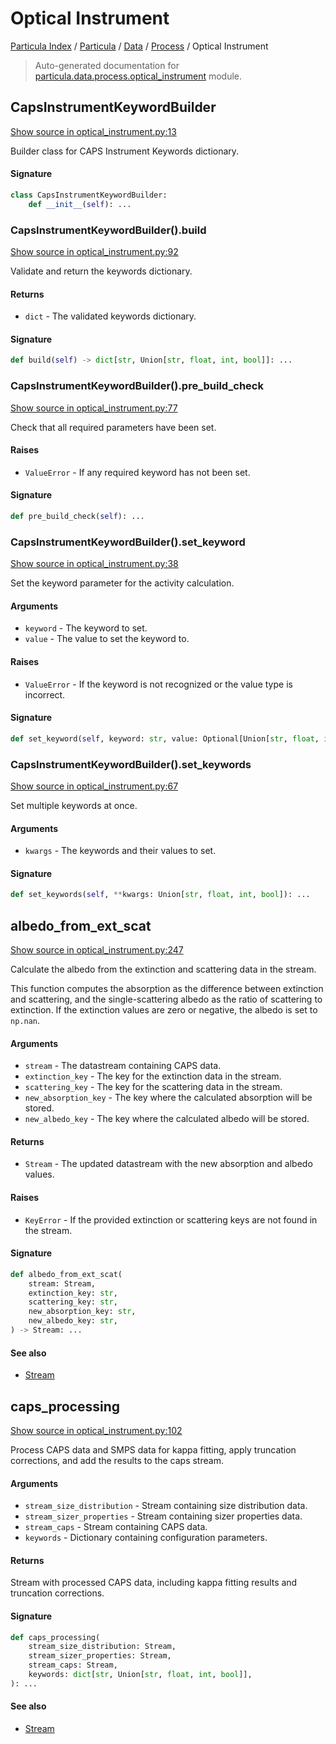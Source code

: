 # Optical Instrument

[Particula Index](../../../README.md#particula-index) / [Particula](../../index.md#particula) / [Data](../index.md#data) / [Process](./index.md#process) / Optical Instrument

> Auto-generated documentation for [particula.data.process.optical_instrument](https://github.com/Gorkowski/particula/blob/main/particula/data/process/optical_instrument.py) module.

## CapsInstrumentKeywordBuilder

[Show source in optical_instrument.py:13](https://github.com/Gorkowski/particula/blob/main/particula/data/process/optical_instrument.py#L13)

Builder class for CAPS Instrument Keywords dictionary.

#### Signature

```python
class CapsInstrumentKeywordBuilder:
    def __init__(self): ...
```

### CapsInstrumentKeywordBuilder().build

[Show source in optical_instrument.py:92](https://github.com/Gorkowski/particula/blob/main/particula/data/process/optical_instrument.py#L92)

Validate and return the keywords dictionary.

#### Returns

- `dict` - The validated keywords dictionary.

#### Signature

```python
def build(self) -> dict[str, Union[str, float, int, bool]]: ...
```

### CapsInstrumentKeywordBuilder().pre_build_check

[Show source in optical_instrument.py:77](https://github.com/Gorkowski/particula/blob/main/particula/data/process/optical_instrument.py#L77)

Check that all required parameters have been set.

#### Raises

- `ValueError` - If any required keyword has not been set.

#### Signature

```python
def pre_build_check(self): ...
```

### CapsInstrumentKeywordBuilder().set_keyword

[Show source in optical_instrument.py:38](https://github.com/Gorkowski/particula/blob/main/particula/data/process/optical_instrument.py#L38)

Set the keyword parameter for the activity calculation.

#### Arguments

- `keyword` - The keyword to set.
- `value` - The value to set the keyword to.

#### Raises

- `ValueError` - If the keyword is not recognized or the value type
    is incorrect.

#### Signature

```python
def set_keyword(self, keyword: str, value: Optional[Union[str, float, int, bool]]): ...
```

### CapsInstrumentKeywordBuilder().set_keywords

[Show source in optical_instrument.py:67](https://github.com/Gorkowski/particula/blob/main/particula/data/process/optical_instrument.py#L67)

Set multiple keywords at once.

#### Arguments

- `kwargs` - The keywords and their values to set.

#### Signature

```python
def set_keywords(self, **kwargs: Union[str, float, int, bool]): ...
```



## albedo_from_ext_scat

[Show source in optical_instrument.py:247](https://github.com/Gorkowski/particula/blob/main/particula/data/process/optical_instrument.py#L247)

Calculate the albedo from the extinction and scattering data in the stream.

This function computes the absorption as the difference between extinction
and scattering, and the single-scattering albedo as the ratio of scattering
to extinction. If the extinction values are zero or negative, the albedo is
set to `np.nan`.

#### Arguments

- `stream` - The datastream containing CAPS data.
- `extinction_key` - The key for the extinction data in the stream.
- `scattering_key` - The key for the scattering data in the stream.
- `new_absorption_key` - The key where the calculated absorption will
    be stored.
- `new_albedo_key` - The key where the calculated albedo will
    be stored.

#### Returns

- `Stream` - The updated datastream with the new absorption and albedo
values.

#### Raises

- `KeyError` - If the provided extinction or scattering keys are not found
    in the stream.

#### Signature

```python
def albedo_from_ext_scat(
    stream: Stream,
    extinction_key: str,
    scattering_key: str,
    new_absorption_key: str,
    new_albedo_key: str,
) -> Stream: ...
```

#### See also

- [Stream](../stream.md#stream)



## caps_processing

[Show source in optical_instrument.py:102](https://github.com/Gorkowski/particula/blob/main/particula/data/process/optical_instrument.py#L102)

Process CAPS data and SMPS data for kappa fitting, apply truncation
corrections, and add the results to the caps stream.

#### Arguments

- `stream_size_distribution` - Stream containing size distribution data.
- `stream_sizer_properties` - Stream containing sizer properties data.
- `stream_caps` - Stream containing CAPS data.
- `keywords` - Dictionary containing configuration parameters.

#### Returns

Stream with processed CAPS data, including kappa fitting results
and truncation corrections.

#### Signature

```python
def caps_processing(
    stream_size_distribution: Stream,
    stream_sizer_properties: Stream,
    stream_caps: Stream,
    keywords: dict[str, Union[str, float, int, bool]],
): ...
```

#### See also

- [Stream](../stream.md#stream)
